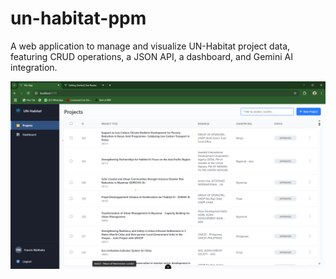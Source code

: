# un-habitat-ppm
A web application to manage and visualize UN-Habitat project data, featuring CRUD operations, a JSON API, a dashboard, and Gemini AI integration.

![Dashboard Screenshot](https://github.com/fmWaithaka/un-habitat-ppm/raw/main/Screenshot/Landing%20Page.png)

